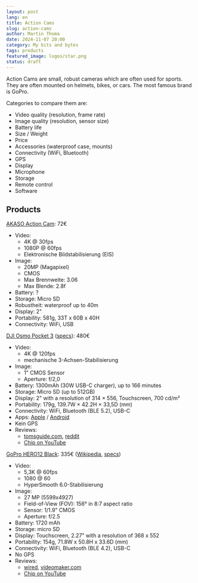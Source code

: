 ```yaml
---
layout: post
lang: en
title: Action Cams
slug: action-cams
author: Martin Thoma
date: 2024-11-07 20:00
category: My bits and bytes
tags: products
featured_image: logos/star.png
status: draft
---
```

Action Cams are small, robust cameras which are often used for sports. They are
often mounted on helmets, bikes, or cars. The most famous brand is GoPro.

Categories to compare them are:

* Video quality (resolution, frame rate)
* Image quality (resolution, sensor size)
* Battery life
* Size / Weight
* Price
* Accessories (waterproof case, mounts)
* Connectivity (WiFi, Bluetooth)
* GPS
* Display
* Microphone
* Storage
* Remote control
* Software

## Products

[AKASO Action Cam](https://www.amazon.de/AKASO-Einstellbarer-Unterwasserkamera-Fernbedienung-aktualisierte-B-EK7000-Pro/dp/B07K55FL73/): 72€

* Video:
    * 4K @ 30fps
    * 1080P @ 60fps
    * Elektronische Bildstabilisierung (EIS)
* Image:
    * 20MP (Magapixel)
    * CMOS
    * Max Brennweite: 3.06
    * Max Blende: 2.8f
* Battery: ?
* Storage: Micro SD
* Robustheit: waterproof up to 40m
* Display: 2"
* Portability: 581g, 33T x 60B x 40H
* Connectivity: WiFi, USB

[DJI Osmo Pocket 3](https://www.amazon.de/DJI-Vlogging-Kamera-3-Achsen-Stabilisierung-Scharfstellen-Objektverfolgung/dp/B0CG19QXWD/) ([specs](https://www.dji.com/de/osmo-pocket-3/specs)): 480€

* Video:
    * 4K @ 120fps
    * mechanische 3-Achsen-Stabilisierung
* Image:
    * 1" CMOS Sensor
    * Aperture: f/2,0
* Battery: 1300mAh (30W USB-C charger), up to 166 minutes
* Storage: Micro SD (up to 512GB)
* Display: 2" with a resolution of 314 × 556, Touchscreen, 700 cd/m²
* Portability: 179g, 139.7W × 42.2H × 33,5D (mm)
* Connectivity: WiFi, Bluetooth (BLE 5.2), USB-C
* Apps: [Apple](https://apps.apple.com/us/app/dji-mimo/id1431720653) / [Android](https://play.google.com/store/apps/details?id=dji.go.v5)
* Kein GPS
* Reviews:
    * [tomsguide.com](https://www.tomsguide.com/reviews/dji-osmo-pocket-3), [reddit](https://www.reddit.com/r/osmopocket/comments/1detoil/dji_osmo_pocket_3_worth_the_hype_for_519/)
    * [Chip on YouTube](https://www.youtube.com/watch?v=kM3OdvRu4f4)

[GoPro HERO12 Black](https://www.amazon.de/GoPro-HERO12-Black-9-Zoll-Bildsensor-Live-Streaming/dp/B0CF3VVTLG/): 335€ ([Wikipedia](https://en.wikipedia.org/wiki/GoPro#HERO12), [specs](https://gopro.com/en/us/shop/cameras/hero12-black/CHDHX-121-master.html))

* Video:
    * 5,3K @ 60fps
    *  1080 @ 60
    * HyperSmooth 6.0-Stabilisierung
* Image:
    * 27 MP (5599x4927)
    * Field-of-View (FOV): 156° in 8:7 aspect ratio
    * Sensor: 1/1.9" CMOS
    * Aperture: f/2.5
* Battery: 1720 mAh
* Storage: micro SD
* Display: Touchscreen, 2.27" with a resolution of 368 x 552
* Portability: 154g, 71.8W x 50.8H x 33.6D (mm)
* Connectivity: WiFi, Bluetooth (BLE 4.2), USB-C
* No GPS
* Reviews:
    * [wired](https://www.wired.com/review/gopro-hero-12-black/), [videomaker.com](https://www.videomaker.com/reviews/cameras/gopro-hero12-black-review-the-best-gopro-to-date/)
    * [Chip on YouTube](https://www.youtube.com/watch?v=I54XFCqpUHc)
